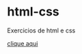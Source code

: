 # html-css
 Exercicios de html e css

 <a href= "https://zxxdavixxz.github.io/html-css/the new challenge">clique aqui</a>

